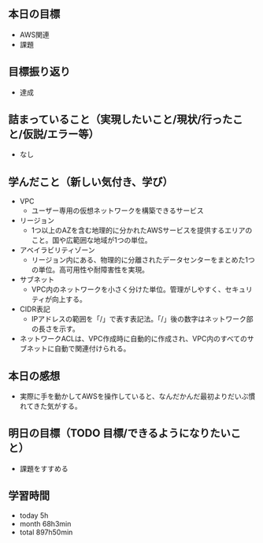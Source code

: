 ## 本日の目標
- AWS関連
- 課題

## 目標振り返り
- 達成

## 詰まっていること（実現したいこと/現状/行ったこと/仮説/エラー等）
- なし

## 学んだこと（新しい気付き、学び）
- VPC
  - ユーザー専用の仮想ネットワークを構築できるサービス
- リージョン
  - 1つ以上のAZを含む地理的に分かれたAWSサービスを提供するエリアのこと。国や広範囲な地域が1つの単位。
- アベイラビリティゾーン
  - リージョン内にある、物理的に分離されたデータセンターをまとめた1つの単位。高可用性や耐障害性を実現。
- サブネット
  - VPC内のネットワークを小さく分けた単位。管理がしやすく、セキュリティが向上する。
- CIDR表記
  - IPアドレスの範囲を「/」で表す表記法。「/」後の数字はネットワーク部の長さを示す。
- ネットワークACLは、VPC作成時に自動的に作成され、VPC内のすべてのサブネットに自動で関連付けられる。
 
## 本日の感想
- 実際に手を動かしてAWSを操作していると、なんだかんだ最初よりだいぶ慣れてきた気がする。

## 明日の目標（TODO 目標/できるようになりたいこと）
- 課題をすすめる

## 学習時間
- today 5h
- month 68h3min
- total 897h50min
